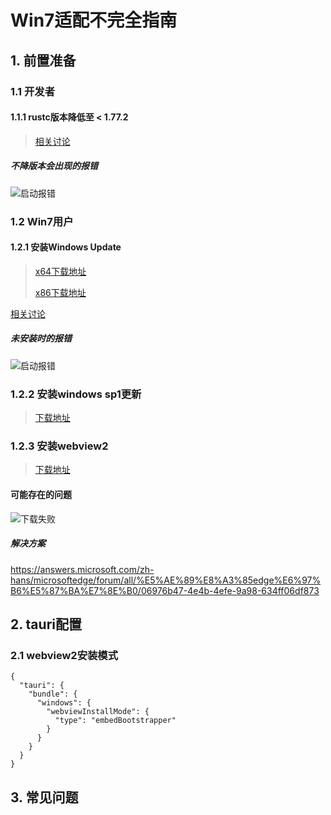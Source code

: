  # Win7适配不完全指南
 
## 1. 前置准备

### 1.1 开发者

#### 1.1.1 rustc版本降低至 < 1.77.2
 
> [相关讨论](https://github.com/tauri-apps/tauri/issues/10008)

##### 不降版本会出现的报错
![启动报错](https://img.alicdn.com/imgextra/i4/O1CN015Rt9Nw1Gt1tnaHMsQ_!!6000000000679-0-tps-998-390.jpg "启动报错")

### 1.2 Win7用户

#### 1.2.1 安装Windows Update

> [x64下载地址](https://www.microsoft.com/en-us/download/details.aspx?id=48636)
> 
> [x86下载地址](https://www.microsoft.com/en-us/download/details.aspx?id=48638)

[相关讨论](https://github.com/tauri-apps/tauri/issues/5163)

##### 未安装时的报错
![启动报错](https://img.alicdn.com/imgextra/i3/O1CN01BfEseq27j6xOGYoWg_!!6000000007832-0-tps-842-364.jpg "启动报错")

### 1.2.2 安装windows sp1更新
> [下载地址](https://www.catalog.update.microsoft.com/Search.aspx?q=KB976932)

### 1.2.3 安装webview2
> [下载地址](https://go.microsoft.com/fwlink/p/?LinkId=2124703)

#### 可能存在的问题
![下载失败](https://img.alicdn.com/imgextra/i4/O1CN018o3xbj1dcIapCQ86t_!!6000000003756-2-tps-722-314.png "下载失败")
##### 解决方案
https://answers.microsoft.com/zh-hans/microsoftedge/forum/all/%E5%AE%89%E8%A3%85edge%E6%97%B6%E5%87%BA%E7%8E%B0/06976b47-4e4b-4efe-9a98-634ff06df873

## 2. tauri配置
### 2.1 webview2安装模式
```
{
  "tauri": {
    "bundle": {
      "windows": {
        "webviewInstallMode": {
          "type": "embedBootstrapper"
        }
      }
    }
  }
}
```

## 3. 常见问题







